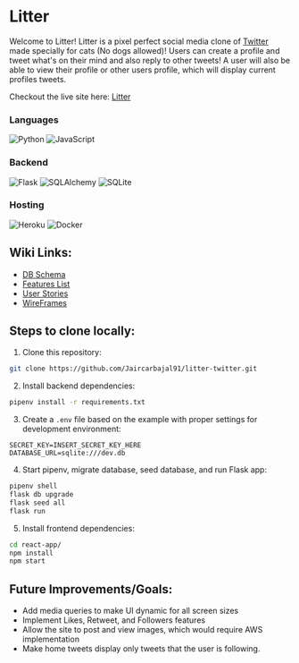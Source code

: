 # Litter

Welcome to Litter! Litter is a pixel perfect social media clone of [Twitter](https://twitter.com/) made specially for cats (No dogs allowed)! Users can create a profile and tweet what's on their mind and also reply to other tweets! A user will also be able to view their profile or other users profile, which will display current profiles tweets.

Checkout the live site here: [Litter](https://litter-twitter.herokuapp.com/)


### Languages
![Python](https://img.shields.io/badge/python-3670A0?style=for-the-badge&logo=python&logoColor=ffdd54) ![JavaScript](https://img.shields.io/badge/javascript-%23323330.svg?style=for-the-badge&logo=javascript&logoColor=%23F7DF1E)

### Backend
![Flask](https://img.shields.io/badge/flask-%23000.svg?style=for-the-badge&logo=flask&logoColor=white) ![SQLAlchemy](https://img.shields.io/badge/SQLAlchemy-100000?style=for-the-badge&logo=sql&logoColor=BA1212&labelColor=AD0000&color=A90000) ![SQLite](https://img.shields.io/badge/sqlite-%2307405e.svg?style=for-the-badge&logo=sqlite&logoColor=white)

### Hosting
![Heroku](https://img.shields.io/badge/heroku-%23430098.svg?style=for-the-badge&logo=heroku&logoColor=white) ![Docker](https://img.shields.io/badge/docker-%230db7ed.svg?style=for-the-badge&logo=docker&logoColor=white)



## Wiki Links:

- [DB Schema]()
- [Features List]()
- [User Stories]()
- [WireFrames]()




## Steps to clone locally:
1. Clone this repository:
```bash
git clone https://github.com/Jaircarbajal91/litter-twitter.git
```

2. Install backend dependencies:

```bash
pipenv install -r requirements.txt
```

3. Create a `.env` file based on the example with proper settings for development environment:
```
SECRET_KEY=INSERT_SECRET_KEY_HERE
DATABASE_URL=sqlite:///dev.db
```

4. Start pipenv, migrate database, seed database, and run Flask app:

```bash
pipenv shell
flask db upgrade
flask seed all
flask run
```

5. Install frontend dependencies:

```bash
cd react-app/
npm install
npm start
```


## Future Improvements/Goals:
- Add media queries to make UI dynamic for all screen sizes
- Implement Likes, Retweet, and Followers features
- Allow the site to post and view images, which would require AWS implementation
- Make home tweets display only tweets that the user is following.
